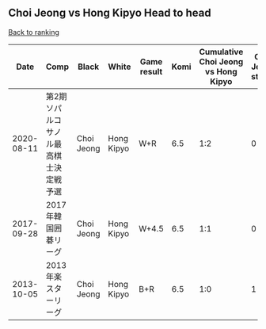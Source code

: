 ## Choi Jeong vs Hong Kipyo Head to head

[Back to ranking](../../index.md)




| **Date** | **Comp** | **Black** | **White** | **Game result** | **Komi** | **Cumulative Choi Jeong vs Hong Kipyo** | **Choi Jeong streak** | **Hong Kipyo streak** | 
| --- | --- | --- | --- | --- | --- | --- | --- | --- |
| 2020-08-11 | 第2期ソパルコサノル最高棋士決定戦予選 | Choi Jeong | Hong Kipyo | W+R | 6.5 | 1:2 | 0 | 2 | 
| 2017-09-28 | 2017年韓国囲碁リーグ | Choi Jeong | Hong Kipyo | W+4.5 | 6.5 | 1:1 | 0 | 1 | 
| 2013-10-05 | 2013年楽スターリーグ | Choi Jeong | Hong Kipyo | B+R | 6.5 | 1:0 | 1 | 0 |




